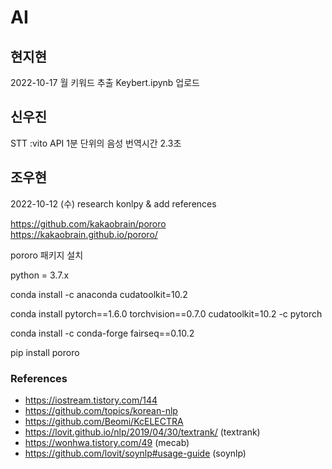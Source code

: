 # AI

## 현지현
2022-10-17 월 키워드 추출 Keybert.ipynb 업로드

## 신우진

STT :vito API 1분 단위의 음성 번역시간 2.3초

## 조우현

2022-10-12 (수)
research konlpy & add references

https://github.com/kakaobrain/pororo  
https://kakaobrain.github.io/pororo/

pororo 패키지 설치

python = 3.7.x

conda install -c anaconda cudatoolkit=10.2

conda install pytorch==1.6.0 torchvision==0.7.0 cudatoolkit=10.2 -c pytorch

conda install -c conda-forge fairseq==0.10.2

pip install pororo

### References

- https://iostream.tistory.com/144
- https://github.com/topics/korean-nlp
- https://github.com/Beomi/KcELECTRA
- https://lovit.github.io/nlp/2019/04/30/textrank/ (textrank)
- https://wonhwa.tistory.com/49 (mecab)
- https://github.com/lovit/soynlp#usage-guide (soynlp)
